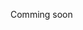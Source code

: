 Comming soon
<!--
### Синтаксичні помилки

Помилка синтаксису (`SyntaxError`) виникає коли синтаксичний аналізатор Python зіштовхується з ділянкою кода, котрий не відповідає специфікації мови програмування і який не може бути інтерпретовано.

Синтаксичні помилки у головному модулі програми виникають до початку виконання програми і не можуть бути перехоплені.

Ситуації, у яких синтаксична помилка у вигляді винятка `SyntaxError` може бути
перехоплена і оброблена:

- помилка синтаксиса у імпортованому модулі;
- помилка синтаксиса у коді, який представлений символьним рядком і передається функції `eval` або `exec`.

### Помилки часу виконання

Ось деякі класичні приклади виняткових ситуацій:

* ділення на нуль;
* помилка при спробі прочитати зовнішні дані;
* вичерпання доступної пам'яті.

### Винятки як класи

Винятки в Python — це насправді не що інше, як класи. Давайте переконаємось:

	:::python
	>>> 1/0
	Traceback (most recent call last):
	  File "<stdin>", line 1, in <module>
	ZeroDivisionError: division by zero
	>>> ZeroDivisionError
	<class 'ZeroDivisionError'>
	>>> ZeroDivisionError.mro()
	[<class 'ZeroDivisionError'>, <class 'ArithmeticError'>, <class 'Exception'>, <class 'BaseException'>, <class 'object'>]
	>>>
	
Базовим класом для винятків є `BaseException`. Від нього успадковуються декілька спеціальних класів, які вказують на обов'язкове завершення програми, а також клас `Exception`. 

Від класа `Exception` успадковуються усі інші стандартні класи. Ось деякі дочірні для `Exception` класи:

* ArithmeticError — базовий клас для усіх винятків, пов'язаних з арифметичними операціями.
* BufferError — базовий клас для винятків, пов'язаних з операціями 
над буфером.
* LookupError — базовий клас для винятків, які виникають при зверненні по неіснуючому ключу чи індексу у послідовностях і відображеннях.

Повний перелік усіх винятків можна знайти у документації, рекомендується ознайомитись з ним.

Також при необхідності ми можемо створити власні винятки, у цьому разі нам треба успадковуватись саме від класа `Exception`, напряму чи опосередковано від інших класів.



### "Підйом" винятків

Python автоматично генерує винятки при виникненні помилки під час виконання. 
Але також є можливість сгенерувати виняток програмно. Робиться це за допомогою ключового слова `raise`. Після нього вказують об'єкт винятка. При конструюванні екземпляра винятк зазвичай вказують повідомлення, яке більш детально описує проблему, також деколи передають інші аргументи:

	:::python
	>>> raise ZeroDivisionError('Вчіть математику!')
	Traceback (most recent call last):
	  File "<stdin>", line 1, in <module>
	ZeroDivisionError: Вчіть математику!
	>>>

Також можна вказати клас винятка, у цьому разі Python автоматично створить екземпляр класа викликавши відповідний конструктор без параметрів. 

	:::python
	>>> raise ZeroDivisionError
	Traceback (most recent call last):
	  File "<stdin>", line 1, in <module>
	ZeroDivisionError
	>>>

Зауважте, що `raise` може викидати у якості винятків тільки екземпляри класа `BaseException` і його нащадків.




### Створення власних винятків

При розробці програмного забезпечення, особливо якщо ви створюєте програмний продукт, який можуть використовувати інші розробники, може виникнути потреба створити власні винятки, які будуть обробляти якісь специфічні помилки. Хорошою практикою є створити базовий клас успадкувавши його від `Exception` або іншого стандартного, а вже потім від цього базового класа успадкувати класи для конкретних помилок чи ситуацій. 

Приклад визначення власних винятків і їх використання:

	:::python
	class CoolFrameworkException(Exception):
		pass
		
	class VeryRareError(CoolFrameworkException):
		pass
		
	class SomeStrangeError(CoolFrameworkException):
		pass
		
	if __name__ == '__main__':
		raise SomeStrangeError('WTF?')




## Додаткові матеріали:

* [Документація: вбудовані винятки](https://docs.python.org/3.6/library/exceptions.html)
	
-->